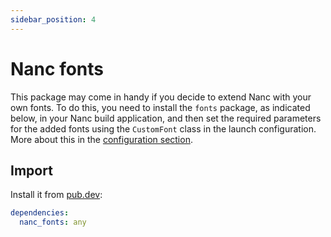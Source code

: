 ```yaml
---
sidebar_position: 4
---
```


# Nanc fonts

This package may come in handy if you decide to extend Nanc with your own fonts. To do this, you need to install the `fonts` package, as indicated below, in your Nanc build application, and then set the required parameters for the added fonts using the `CustomFont` class in the launch configuration. More about this in the [configuration section](../cms_configuration.md).

## Import

Install it from [pub.dev](https://pub.dev/packages/nanc_fonts):

```yaml
dependencies:
  nanc_fonts: any
```